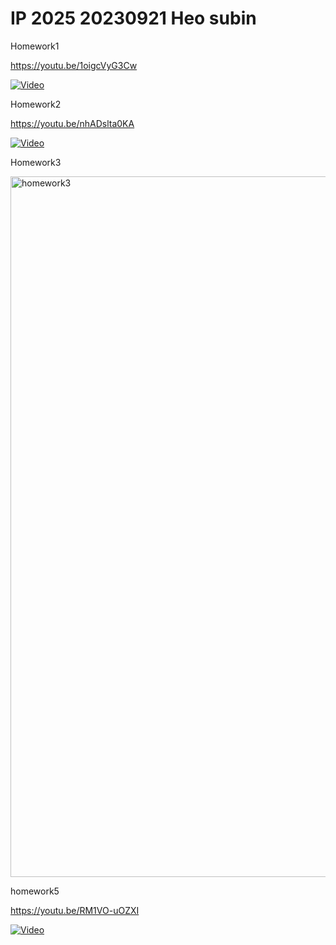 # IP 2025 20230921 Heo subin

Homework1

https://youtu.be/1oigcVyG3Cw

[![Video](https://img.youtube.com/vi/1oigcVyG3Cw/hqdefault.jpg)](https://www.youtube.com/watch?v=1oigcVyG3Cw)

Homework2

https://youtu.be/nhADslta0KA

[![Video](https://img.youtube.com/vi/nhADslta0KA/hqdefault.jpg)](https://www.youtube.com/watch?v=nhADslta0KA)

Homework3

<img width="1335" height="1121" alt="homework3" src="https://github.com/user-attachments/assets/c1d21ea2-bb38-48e0-b310-3d9dae2c0f6f" />

homework5

https://youtu.be/RM1VO-uOZXI

[![Video](https://img.youtube.com/vi/RM1VO-uOZXI/hqdefault.jpg)](https://www.youtube.com/watch?v=RM1VO-uOZXI)
